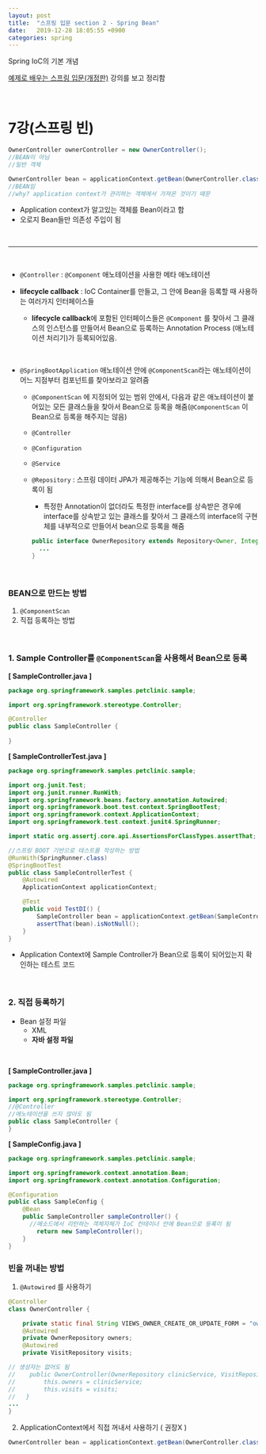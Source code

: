 ```yaml
---
layout: post
title:  "스프링 입문 section 2 - Spring Bean"
date:   2019-12-28 18:05:55 +0900
categories: spring
---
```

Spring IoC의 기본 개념

[예제로 배우는 스프링 입문(개정판)][inflearn-link] 강의를 보고 정리함

<br/>

# 7강(스프링 빈)

```java
OwnerController ownerController = new OwnerController();
//BEAN이 아님
//일반 객체

OwnerController bean = applicationContext.getBean(OwnerController.class)
//BEAN임 
//why? application context가 관리하는 객체에서 가져온 것이기 때문
```

* Application context가 알고있는 객체를 Bean이라고 함 
* 오로지 Bean들만 의존성 주입이 됨  


<br/>

----------------------------------

<br/>

* `@Controller` : `@Component` 애노테이션을 사용한 메타 애노테이션

* **lifecycle callback** : IoC Container를 만들고, 그 안에 Bean을 등록할 때 사용하는 여러가지 인터페이스들

  * **lifecycle callback**에 포함된 인터페이스들은 `@Component` 를 찾아서 그 클래스의 인스턴스를 만들어서 Bean으로 등록하는 Annotation Process (애노테이션 처리기)가 등록되어있음.    

<br/>

* `@SpringBootApplication` 애노테이션 안에 `@ComponentScan`라는 애노테이션이 어느 지점부터 컴포넌트를 찾아보라고 알려줌

  *  `@ComponentScan` 에 지정되어 있는 범위 안에서, 다음과 같은 애노테이션이 붙어있는 모든 클래스들을 찾아서 Bean으로 등록을 해줌(`@ComponentScan` 이 Bean으로 등록을 해주지는 않음)

    * `@Controller`
    * `@Configuration`
    * `@Service`
    * `@Repository` : 스프링 데이터 JPA가 제공해주는 기능에 의해서 Bean으로 등록이 됨

      * 특정한 Annotation이 없더라도 특정한 interface를 상속받은 경우에 interface를 상속받고 있는 클래스를 찾아서 그 클래스의 interface의 구현체를 내부적으로 만들어서 bean으로 등록을 해줌

      ```java
      public interface OwnerRepository extends Repository<Owner, Integer> {
        ...
      }
      ```
  
  
<br/>   

### BEAN으로 만드는 방법

1. `@ComponentScan`
2. 직접 등록하는 방법

<br/>

### 1. Sample Controller를 `@ComponentScan`을 사용해서 Bean으로 등록

**[ SampleController.java ]**

```java
package org.springframework.samples.petclinic.sample;

import org.springframework.stereotype.Controller;

@Controller
public class SampleController {
  
}
```

**[ SampleControllerTest.java ]**

```java
package org.springframework.samples.petclinic.sample;

import org.junit.Test;
import org.junit.runner.RunWith;
import org.springframework.beans.factory.annotation.Autowired;
import org.springframework.boot.test.context.SpringBootTest;
import org.springframework.context.ApplicationContext;
import org.springframework.test.context.junit4.SpringRunner;

import static org.assertj.core.api.AssertionsForClassTypes.assertThat;

//스프링 BOOT 기반으로 테스트를 작성하는 방법
@RunWith(SpringRunner.class)
@SpringBootTest
public class SampleControllerTest {
    @Autowired
    ApplicationContext applicationContext;

    @Test
    public void TestDI() {
        SampleController bean = applicationContext.getBean(SampleController.class);
        assertThat(bean).isNotNull();
    }
}
```

* Application Context에 Sample Controller가 Bean으로 등록이 되어있는지 확인하는 테스트 코드

<br/>

### 2. 직접 등록하기

* Bean 설정 파일
    * XML
    * **자바 설정 파일**

<br/>
     
   **[ SampleController.java ]**

   ```java
   package org.springframework.samples.petclinic.sample;
   
   import org.springframework.stereotype.Controller;
   //@Controller
   //에노테이션을 쓰지 않아도 됨
   public class SampleController {
   }
   ```

   **[ SampleConfig.java ]**

   ```java
   package org.springframework.samples.petclinic.sample;
   
   import org.springframework.context.annotation.Bean;
   import org.springframework.context.annotation.Configuration;
   
   @Configuration
   public class SampleConfig {
       @Bean
       public SampleController sampleController() {
         //메소드에서 리턴하는 객체자체가 IoC 컨테이너 안에 Bean으로 등록이 됨
           return new SampleController();
       }
   }
   ```



### 빈을 꺼내는 방법

1. `@Autowired` 를 사용하기

```java
@Controller
class OwnerController {

    private static final String VIEWS_OWNER_CREATE_OR_UPDATE_FORM = "owners/createOrUpdateOwnerForm";
  	@Autowired
    private OwnerRepository owners;
  	@Autowired
    private VisitRepository visits;

// 생성자는 없어도 됨
//    public OwnerController(OwnerRepository clinicService, VisitRepository visits) {
//        this.owners = clinicService;
//        this.visits = visits;
//   }
...
}
```

2. ApplicationContext에서 직접 꺼내서 사용하기 ( 권장X )

```java
OwnerController bean = applicationContext.getBean(OwnerController.class);
```



[inflearn-link]:https://www.inflearn.com/course/spring_revised_edition